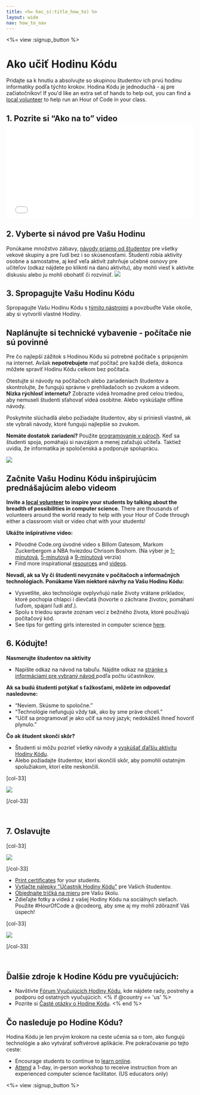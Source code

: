 ```yaml
---
title: <%= hoc_s(:title_how_to) %>
layout: wide
nav: how_to_nav
---
```

<%= view :signup_button %>

<h1>Ako učiť Hodinu Kódu</h1>

Pridajte sa k hnutiu a absolvujte so skupinou študentov ich prvú hodinu informatiky podľa týchto krokov. Hodina Kódu je jednoduchá - aj pre začiatočníkov! If you'd like an extra set of hands to help out, you can find a [local volunteer](<%= codeorg_url('/volunteer/local') %>) to help run an Hour of Code in your class.

## 1. Pozrite si “Ako na to” video <iframe width="500" height="255" src="//www.youtube.com/embed/SrnvvWDm73k" frameborder="0" allowfullscreen mark="crwd-mark"></iframe> 

## 2. Vyberte si návod pre Vašu Hodinu

Ponúkame množstvo zábavy, [návody priamo od študentov](<%= resolve_url('/learn') %>) pre všetky vekové skupiny a pre ľudí bez i so skúsenosťami. Študenti robia aktivity osobne a samostatne, aj keď veľa aktivít zahrňuje učebné osnovy pre učiteľov (odkaz nájdete po klikntí na danú aktivitu), aby mohli viesť k aktivite diskusiu alebo ju mohli obohatiť či rozvinúť. [![](/images/fit-700/tutorials.png)](<%=resolve_url('/learn') %>)

## 3. Spropagujte Vašu Hodinu Kódu

Spropagujte Vašu Hodinu Kódu s [týmito nástrojmi](<%= resolve_url('/promote/resources') %>) a povzbuďte Vaše okolie, aby si vytvorili vlastné Hodiny.

## Naplánujte si technické vybavenie - počítače nie sú povinné

Pre čo najlepší zážitok s Hodinou Kódu sú potrebné počítače s pripojením na internet. Avšak **nepotrebujete** mať počítač pre každé dieťa, dokonca môžete spraviť Hodinu Kódu celkom bez počítača.

Otestujte si návody na počítačoch alebo zariadeniach študentov a skontrolujte, že fungujú správne v prehliadačoch so zvukom a videom. **Nízka rýchlosť internetu?** Zobrazte videá hromadne pred celou triedou, aby nemuseli študenti sťahovať videá osobitne. Alebo vyskúšajte offline návody.

Poskytnite slúchadlá alebo požiadajte študentov, aby si priniesli vlastné, ak ste vybrali návody, ktoré fungujú najlepšie so zvukom.

**Nemáte dostatok zariadení?** Použite [ programovanie v pároch](https://www.youtube.com/watch?v=vgkahOzFH2Q). Keď sa študenti spoja, pomáhajú si navzájom a menej zaťažujú učiteľa. Taktiež uvidia, že informatika je spoločenská a podporuje spoluprácu.

<img src="/images/fit-350/group_ipad.jpg" />

## Začnite Vašu Hodinu Kódu inšpirujúcim prednášajúcim alebo videom

**Invite a [local volunteer](<%= codeorg_url('/volunteer/local') %>) to inspire your students by talking about the breadth of possibilities in computer science.** There are thousands of volunteers around the world ready to help with your Hour of Code through either a classroom visit or video chat with your students!

**Ukážte inšpiratívne video:**

- Pôvodné Code.org úvodné video s Billom Gatesom, Markom Zuckerbergom a NBA hviezdou Chrisom Boshom. (Na výber je [1-minutová](https://www.youtube.com/watch?v=qYZF6oIZtfc), [5-minutová](https://www.youtube.com/watch?v=nKIu9yen5nc) a [9-minutová](https://www.youtube.com/watch?v=dU1xS07N-FA) verzia)
- Find more inspirational [resources](<%= codeorg_url('/inspire') %>) and [videos](https://www.youtube.com/playlist?list=PLzdnOPI1iJNfpD8i4Sx7U0y2MccnrNZuP).

**Nevadí, ak sa Vy či študenti nevyznáte v počítačoch a informačných technológiach. Ponúkame Vám niektoré návrhy na Vašu Hodinu Kódu:**

- Vysvetlite, ako technológie ovplyvňujú naše životy vrátane príkladov, ktoré pochopia chlapci i dievčatá (hovorte o záchrane životov, pomáhaní ľuďom, spájaní ľudí atď.).
- Spolu s triedou spravte zoznam vecí z bežného života, ktoré používajú počítačový kód.
- See tips for getting girls interested in computer science [here](<%= codeorg_url('/girls')%>).

## 6. Kódujte!

**Nasmerujte študentov na aktivity**

- Napíšte odkaz na návod na tabuľu. Nájdite odkaz na [stránke s informáciami pre vybraný návod ](<%= resolve_url('/learn')%>) podľa počtu účastníkov.

**Ak sa budú študenti potýkať s ťažkosťami, môžete im odpovedať nasledovne:**

- “Neviem. Skúsme to spoločne.”
- “Technológie nefungujú vždy tak, ako by sme práve chceli.”
- “Učiť sa programovať je ako učiť sa nový jazyk; nedokážeš ihneď hovoriť plynulo.”

**Čo ak študent skončí skôr?**

- Študenti si môžu pozrieť všetky návody a [vyskúšať ďaľšiu aktivitu Hodiny Kódu](<%= resolve_url('/learn')%>).
- Alebo požiadajte študentov, ktorí skončili skôr, aby pomohli ostatným spolužiakom, ktorí ešte neskončili.

[col-33]

![](/images/fit-250/highschoolgirls.jpeg)

[/col-33]

<p style="clear:both">&nbsp;</p>

## 7. Oslavujte

[col-33]

![](/images/fit-300/boy-certificate.jpg)

[/col-33]

- [Print certificates](<%= codeorg_url('/certificates')%>) for your students.
- [Vytlačte nálepky "Účastník Hodiny Kódu"](<%= resolve_url('/promote/resources#stickers') %>) pre Vašich študentov.
- [Objednajte tričká na mieru](http://blog.code.org/post/132608499493/hour-of-code-shirts-and-more) pre Vašu školu.
- Zdieľajte fotky a videá z vašej Hodiny Kódu na sociálnych sieťach. Použite #HourOfCode a @codeorg, aby sme aj my mohli zdôrazniť Váš úspech!

[col-33]

![](/images/fit-260/highlight-certificates.jpg)

[/col-33]

<p style="clear:both">&nbsp;</p>

## Ďalšie zdroje k Hodine Kódu pre vyučujúcich:

- Navštívte [Fórum Vyučujúcich Hodiny Kódu](http://forum.code.org/c/plc/hour-of-code), kde nájdete rady, postrehy a podporu od ostatných vyučujúcich. <% if @country == 'us' %>
- Pozrite si [Časté otázky o Hodine Kódu](https://support.code.org/hc/en-us/categories/200147083-Hour-of-Code). <% end %>

## Čo nasleduje po Hodine Kódu?

Hodina Kódu je len prvým krokom na ceste učenia sa o tom, ako fungujú technológie a ako vytvárať softvérové aplikácie. Pre pokračovanie po tejto ceste:

- Encourage students to continue to [learn online](<%= codeorg_url('/learn/beyond')%>).
- [Attend](<%= codeorg_url('/professional-development-workshops') %>) a 1-day, in-person workshop to receive instruction from an experienced computer science facilitator. (US educators only)

<%= view :signup_button %>
